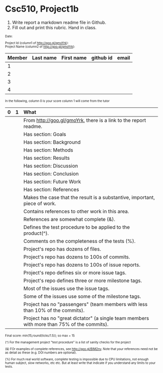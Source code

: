 <h1> Csc510, Project1b</h1>

1. Write report a markdown readme file in Github. 
2. Fill out and print this rubric. Hand in class.

<font size=-2>

Date:

Project Id (column1 of http://goo.gl/gmoYrk):   
Project Name (column2 of http://goo.gl/gmoYrk):





|Member|Last name| First name | github id | email |
|:-----|:--------|:-----------|:----------|:------|
| 1    |         |            |           |       |
| 2    |         |            |           |       |
| 3    |         |            |           |       |
| 4    |         |            |           |       |


In the following, column 0 is your score column 1 will
come from the tutor

|0|1| What  |
|:--|:--|:-------|
|   |   |From http://goo.gl/gmoYrk, there is a link to the report readme.|
|  |  | Has section: Goals |
|  |  | Has section:  Background |
|  |  | Has section:  Methods |
|  |  | Has section:  Results |
|  |  | Has section:  Discussion |
|  |  | Has section:  Conclusion |
|  |  | Has section:  Future Work |
|  |  | Has section:  References|
|  |  |Makes the case that the result is a substantive, important, piece of work.|
|  |  |Contains references to other work in this area.|
|  |  |References are somewhat complete (&).|
|  |  |Defines the test procedure to be applied to the product(^).|
|  |  |Comments on the completeness of the tests (%).|
|  |  |Project's repo has dozens of files.|
|  |  |Project's repo has dozens to 100s of commits.|
|  |  |Project's repo has dozens to 100s of issue reports.|
|  |  |Project's repo defines six or more issue tags.|
|  |  |Project's repo defines three or more milestone tags.|
|  |  |Most of the issues use the issue tags.|
|  |  |Some of the issues use some of the milestone tags.|
|  |  |Project has no "passengers" (team members with less than 10% of the commits).|
|  |  |Project has no "great dictator" (a single team members with more than 75% of the commits).|


Final score: min(15,round(ticks/1.5)); so max = 15

(^) For the management project "test procedure" is a list of sanity checks for the project

(&) FOr examples of complete references, see http://goo.gl/BIM2nv. Note that your
references need not be as detail as these (e.g. DOI numbers are optional).

(%) For much real world software, complete testing is impossible due to CPU limitations, not enough human subject, slow networks, etc etc. But at least write that indicate
if you understand any limits to your tests.
